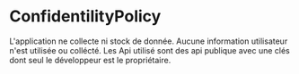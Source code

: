 # ConfidentilityPolicy
L'application ne collecte ni stock de donnée.
Aucune information utilisateur n'est utilisée ou collécté.
Les Api utilisé sont des api publique avec une clés dont seul le développeur est le propriétaire.
